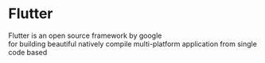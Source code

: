 # Flutter<br>
Flutter is an open source framework by google<br>
for building beautiful natively compile multi-platform application from single code based
 

